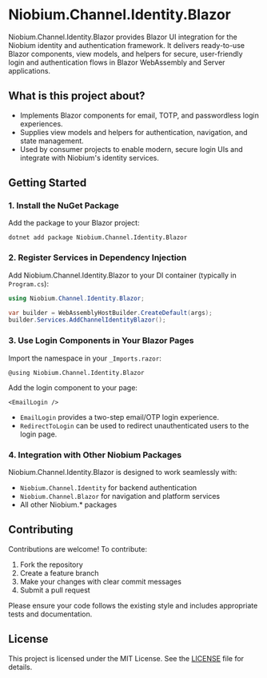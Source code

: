 # Niobium.Channel.Identity.Blazor

Niobium.Channel.Identity.Blazor provides Blazor UI integration for the Niobium identity and authentication framework. It delivers ready-to-use Blazor components, view models, and helpers for secure, user-friendly login and authentication flows in Blazor WebAssembly and Server applications.

## What is this project about?
- Implements Blazor components for email, TOTP, and passwordless login experiences.
- Supplies view models and helpers for authentication, navigation, and state management.
- Used by consumer projects to enable modern, secure login UIs and integrate with Niobium's identity services.

## Getting Started

### 1. Install the NuGet Package
Add the package to your Blazor project:

```
dotnet add package Niobium.Channel.Identity.Blazor
```

### 2. Register Services in Dependency Injection
Add Niobium.Channel.Identity.Blazor to your DI container (typically in `Program.cs`):

```csharp
using Niobium.Channel.Identity.Blazor;

var builder = WebAssemblyHostBuilder.CreateDefault(args);
builder.Services.AddChannelIdentityBlazor();
```

### 3. Use Login Components in Your Blazor Pages
Import the namespace in your `_Imports.razor`:

```razor
@using Niobium.Channel.Identity.Blazor
```

Add the login component to your page:

```razor
<EmailLogin />
```

- `EmailLogin` provides a two-step email/OTP login experience.
- `RedirectToLogin` can be used to redirect unauthenticated users to the login page.

### 4. Integration with Other Niobium Packages
Niobium.Channel.Identity.Blazor is designed to work seamlessly with:
- `Niobium.Channel.Identity` for backend authentication
- `Niobium.Channel.Blazor` for navigation and platform services
- All other Niobium.* packages

## Contributing

Contributions are welcome! To contribute:
1. Fork the repository
2. Create a feature branch
3. Make your changes with clear commit messages
4. Submit a pull request

Please ensure your code follows the existing style and includes appropriate tests and documentation.

## License

This project is licensed under the MIT License. See the [LICENSE](LICENSE) file for details.
